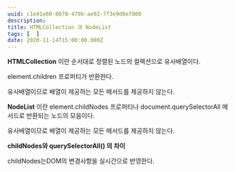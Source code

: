 ```yaml
---
uuid: c1e41e60-8078-479b-ae92-7f3e9d8ef800
description: 
title: HTMLCollection 과 NodeList
tags: [  ]
date: 2020-11-14T15:00:00.000Z
---
```








**HTMLCollection** 이란 순서대로 정렬된 노드의 컬렉션으로 유사배열이다.

element.children 프로퍼티가 반환한다.

유사배열이므로 배열이 제공하는 모든 메서드를 제공하지 않는다.

**NodeList** 이란 element.childNodes 프로퍼티나 document.querySelectorAll 메서드로 반환되는 노드의 모음이다.

유사배열이므로 배열이 제공하는 모든 메서드를 제공하지 않는다.

**childNodes와 querySelectorAll() 의 차이**

childNodes는DOM의 변경사항을 실시간으로 반영한다.